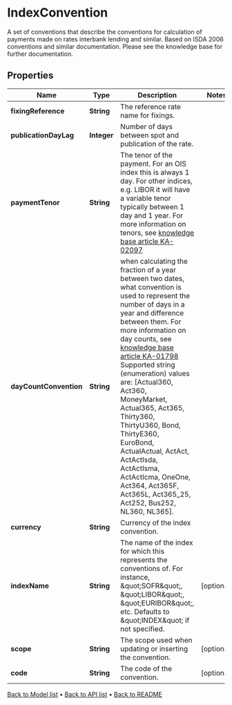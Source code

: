 

# IndexConvention

A set of conventions that describe the conventions for calculation of payments made on rates interbank lending and similar. Based on ISDA 2006 conventions and similar documentation. Please see the knowledge base for further documentation.

## Properties

| Name | Type | Description | Notes |
|------------ | ------------- | ------------- | -------------|
|**fixingReference** | **String** | The reference rate name for fixings. |  |
|**publicationDayLag** | **Integer** | Number of days between spot and publication of the rate. |  |
|**paymentTenor** | **String** | The tenor of the payment. For an OIS index this is always 1 day. For other indices, e.g. LIBOR it will have a variable tenor typically between 1 day and 1 year.  For more information on tenors, see [knowledge base article KA-02097](https://support.lusid.com/knowledgebase/article/KA-02097) |  |
|**dayCountConvention** | **String** | when calculating the fraction of a year between two dates, what convention is used to represent the number of days in a year and difference between them. For more information on day counts, see [knowledge base article KA-01798](https://support.lusid.com/knowledgebase/article/KA-01798)   Supported string (enumeration) values are: [Actual360, Act360, MoneyMarket, Actual365, Act365, Thirty360, ThirtyU360, Bond, ThirtyE360, EuroBond, ActualActual, ActAct, ActActIsda, ActActIsma, ActActIcma, OneOne, Act364, Act365F, Act365L, Act365_25, Act252, Bus252, NL360, NL365]. |  |
|**currency** | **String** | Currency of the index convention. |  |
|**indexName** | **String** | The name of the index for which this represents the conventions of. For instance, \&quot;SOFR\&quot;, \&quot;LIBOR\&quot;, \&quot;EURIBOR\&quot;, etc. Defaults to \&quot;INDEX\&quot; if not specified. |  [optional] |
|**scope** | **String** | The scope used when updating or inserting the convention. |  [optional] |
|**code** | **String** | The code of the convention. |  [optional] |



[Back to Model list](../README.md#documentation-for-models) &#8226; [Back to API list](../README.md#documentation-for-api-endpoints) &#8226; [Back to README](../README.md)


